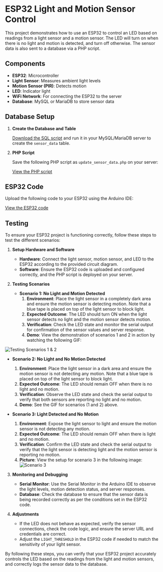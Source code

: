 # ESP32 Light and Motion Sensor Control

This project demonstrates how to use an ESP32 to control an LED based on readings from a light sensor and a motion sensor. The LED will turn on when there is no light and motion is detected, and turn off otherwise. The sensor data is also sent to a database via a PHP script.

## Components

- **ESP32**: Microcontroller
- **Light Sensor**: Measures ambient light levels
- **Motion Sensor (PIR)**: Detects motion
- **LED**: Indicator light
- **WiFi Network**: For connecting the ESP32 to the server
- **Database**: MySQL or MariaDB to store sensor data

## Database Setup

1. **Create the Database and Table**

   [Download the SQL script](https://github.com/shathalshehri/ESP32-Light-and-MotionSensorControl/blob/main/sensor_data.sql) and run it in your MySQL/MariaDB server to create the `sensor_data` table.

2. **PHP Script**

   Save the following PHP script as `update_sensor_data.php` on your server:

   [View the PHP script](https://github.com/shathalshehri/ESP32-Light-and-MotionSensorControl/blob/main/update_sensor_data.php)

## ESP32 Code

Upload the following code to your ESP32 using the Arduino IDE:

[View the ESP32 code](https://github.com/shathalshehri/ESP32-Light-and-MotionSensorControl/blob/main/electronics_sensors.ino)


## Testing 

To ensure your ESP32 project is functioning correctly, follow these steps to test the different scenarios:

1. **Setup Hardware and Software**
   - **Hardware**: Connect the light sensor, motion sensor, and LED to the ESP32 according to the provided circuit diagram.
   - **Software**: Ensure the ESP32 code is uploaded and configured correctly, and the PHP script is deployed on your server.

2. **Testing Scenarios**

   - **Scenario 1: No Light and Motion Detected**
     1. **Environment**: Place the light sensor in a completely dark area and ensure the motion sensor is detecting motion. Note that a blue tape is placed on top of the light sensor to block light.
     2. **Expected Outcome**: The LED should turn ON when the light sensor detects no light and the motion sensor detects motion.
     3. **Verification**: Check the LED state and monitor the serial output for confirmation of the sensor values and server response.
     4. **Demo**: View the demonstration of scenarios 1 and 2 in action by watching the following GIF:
 
 ![Testing Scenarios 1 & 2](https://github.com/shathalshehri/ESP32-Light-and-MotionSensorControl/blob/main/TestingScenarios1%2B2.gif)


   - **Scenario 2: No Light and No Motion Detected**
     1. **Environment**: Place the light sensor in a dark area and ensure the motion sensor is not detecting any motion. Note that a blue tape is placed on top of the light sensor to block light.
     2. **Expected Outcome**: The LED should remain OFF when there is no light and no motion.
     3. **Verification**: Observe the LED state and check the serial output to verify that both sensors are reporting no light and no motion.
     4. **Demo**: See the GIF for scenarios (1 and 2) above.

   - **Scenario 3: Light Detected and No Motion**
     1. **Environment**: Expose the light sensor to light and ensure the motion sensor is not detecting any motion. 
     2. **Expected Outcome**: The LED should remain OFF when there is light and no motion.
     3. **Verification**: Confirm the LED state and check the serial output to verify that the light sensor is detecting light and the motion sensor is reporting no motion.
     4. **Picture**: View the setup for scenario 3 in the following image:
        ![Scenario 3](https://github.com/shathalshehri/ESP32-Light-and-MotionSensorControl/blob/main/Scenario3.jpeg)

3. **Monitoring and Debugging**
   - **Serial Monitor**: Use the Serial Monitor in the Arduino IDE to observe the light levels, motion detection status, and server responses.
   - **Database**: Check the database to ensure that the sensor data is being recorded correctly as per the conditions set in the ESP32 code.

4. **Adjustments**
   - If the LED does not behave as expected, verify the sensor connections, check the code logic, and ensure the server URL and credentials are correct.
   - Adjust the `LIGHT_THRESHOLD` in the ESP32 code if needed to match the sensitivity of your light sensor.

By following these steps, you can verify that your ESP32 project accurately controls the LED based on the readings from the light and motion sensors, and correctly logs the sensor data to the database.

